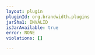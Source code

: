 ```yaml
---
layout: plugin
pluginId: org.brandwidth.plugins
jarSha1: INVALID
isJarAvailable: true
error: NONE
violations: []

---
```

